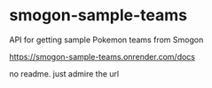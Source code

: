 # smogon-sample-teams
API for getting sample Pokemon teams from Smogon

https://smogon-sample-teams.onrender.com/docs

no readme. just admire the url
